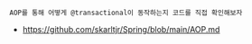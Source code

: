 ```
AOP를 통해 어떻게 @transactional이 동작하는지 코드를 직접 확인해보자
```
- https://github.com/skarltjr/Spring/blob/main/AOP.md
